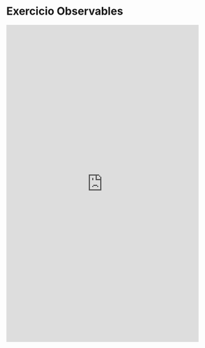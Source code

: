 # Exercicio Observables


<iframe width="100%" height="830.90625" frameborder="0"
  src="https://observablehq.com/embed/b2e7caabb626d42b@144?cells=graph01%2Cgraph02&api_key=9dddf92e852f05ab95f8b2f8263e320928d9cb89"></iframe>
